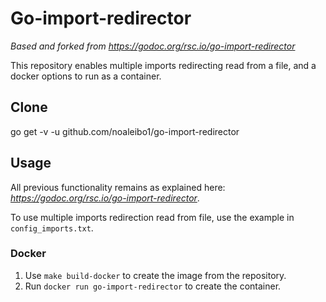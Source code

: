# Go-import-redirector

*Based and forked from https://godoc.org/rsc.io/go-import-redirector*

This repository enables multiple imports redirecting read from a file, and a docker options to run as a container. 

## Clone 
go get -v -u github.com/noaleibo1/go-import-redirector

## Usage
All previous functionality remains as explained here: *https://godoc.org/rsc.io/go-import-redirector*.

To use multiple imports redirection read from file, use the example in ```config_imports.txt```.

### Docker
1. Use ```make build-docker``` to create the image from the repository.
2. Run ```docker run go-import-redirector``` to create the container.

